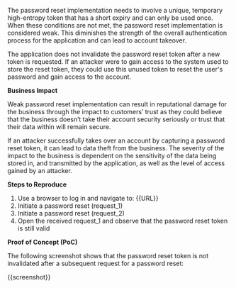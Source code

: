 The password reset implementation needs to involve a unique, temporary high-entropy token that has a short expiry and can only be used once. When these conditions are not met, the password reset implementation is  considered weak. This diminishes the strength of the overall authentication process for the application and can lead to account takeover.

The application does not invalidate the password reset token after a new token is requested. If an attacker were to gain access to the system used to store the reset token, they could use this unused token to reset the user's password and gain access to the account.

**Business Impact**

Weak password reset implementation can result in reputational damage for the business through the impact to customers’ trust as they could believe that the business doesn’t take their account security seriously or trust that their data within will remain secure.

If an attacker successfully takes over an account by capturing a password reset token, it can lead to data theft from the business. The severity of the impact to the business is dependent on the sensitivity of the data being stored in, and transmitted by the application, as well as the level of access gained by an attacker.

**Steps to Reproduce**

1. Use a browser to log in and navigate to: {{URL}}
1. Initiate a password reset (request_1)
1. Initiate a password reset (request_2)
1. Open the received request_1 and observe that the password reset token is still valid

**Proof of Concept (PoC)**

The following screenshot shows that the password reset token is not invalidated after a subsequent request for a password reset:

{{screenshot}}
